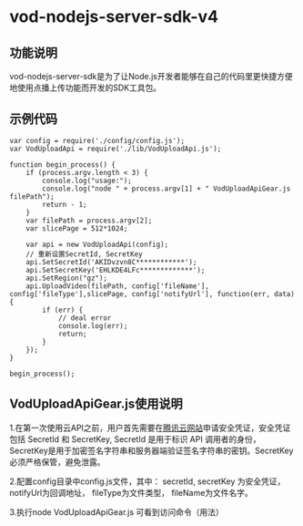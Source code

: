 # vod-nodejs-server-sdk-v4
## 功能说明
vod-nodejs-server-sdk是为了让Node.js开发者能够在自己的代码里更快捷方便地使用点播上传功能而开发的SDK工具包。
## 示例代码
```
var config = require('./config/config.js');
var VodUploadApi = require('./lib/VodUploadApi.js');

function begin_process() {
    if (process.argv.length < 3) {
        console.log("usage:");
        console.log("node " + process.argv[1] + " VodUploadApiGear.js filePath");
        return - 1;
    }
    var filePath = process.argv[2];
    var slicePage = 512*1024;

    var api = new VodUploadApi(config);
	// 重新设置SecretId, SecretKey
    api.SetSecretId('AKIDvzvn8C************');
    api.SetSecretKey('EHLKDE4LFc*************');
    api.SetRegion("gz");
    api.UploadVideo(filePath, config['fileName'], config['fileType'],slicePage, config['notifyUrl'], function(err, data) {
        if (err) {
        	// deal error
        	console.log(err);
        	return;
        }
    });
}

begin_process();
```
## VodUploadApiGear.js使用说明
1.在第一次使用云API之前，用户首先需要在[腾讯云网站](https://www.qcloud.com/document/product/266/1969#1.-.E7.94.B3.E8.AF.B7.E5.AE.89.E5.85.A8.E5.87.AD.E8.AF.81)申请安全凭证，安全凭证包括 SecretId 和 SecretKey, SecretId 是用于标识 API 调用者的身份，SecretKey是用于加密签名字符串和服务器端验证签名字符串的密钥。SecretKey 必须严格保管，避免泄露。

2.配置config目录中config.js文件，其中：
secretId, secretKey 为安全凭证，
notifyUrl为回调地址，
fileType为文件类型，
fileName为文件名字。

3.执行node VodUploadApiGear.js 可看到访问命令（用法）

